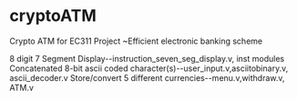 # cryptoATM

Crypto ATM for EC311 Project ~Efficient electronic banking scheme

8 digit 7 Segment Display--instruction_seven_seg_display.v, inst modules
Concatenated 8-bit ascii coded character(s)--user_input.v,asciitobinary.v, ascii_decoder.v
Store/convert 5 different currencies--menu.v,withdraw.v, ATM.v


